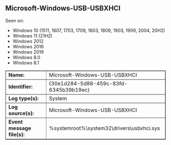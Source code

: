 ## Microsoft-Windows-USB-USBXHCI

Seen on:
* Windows 10 (1511, 1607, 1703, 1709, 1803, 1809, 1903, 1909, 2004, 20H2)
* Windows 11 (21H2)
* Windows 2012
* Windows 2016
* Windows 2019
* Windows 8.0
* Windows 8.1

<table border="1" class="docutils">
  <tbody>
    <tr>
      <td><b>Name:</b></td>
      <td>Microsoft-Windows-USB-USBXHCI</td>
    </tr>
    <tr>
      <td><b>Identifier:</b></td>
      <td>{30e1d284-5d88-459c-83fd-6345b39b19ec}</td>
    </tr>
    <tr>
      <td><b>Log type(s):</b></td>
      <td>System</td>
    </tr>
    <tr>
      <td><b>Log source(s):</b></td>
      <td>Microsoft-Windows-USB-USBXHCI</td>
    </tr>
    <tr>
      <td><b>Event message file(s):</b></td>
      <td>%systemroot%\system32\drivers\usbxhci.sys</td>
    </tr>
  </tbody>
</table>

&nbsp;


